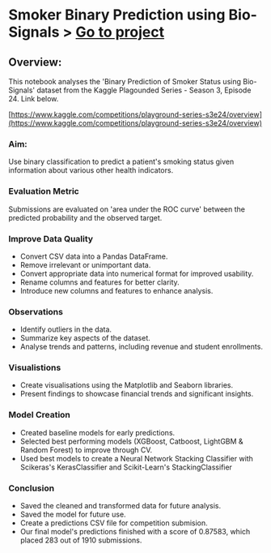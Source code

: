 # Smoker Binary Prediction using Bio-Signals > [Go to project](https://github.com/tophercollins/smoker-binary-prediction)

## Overview:
This notebook analyses the 'Binary Prediction of Smoker Status using Bio-Signals' dataset from the Kaggle Plagounded Series - Season 3, Episode 24. Link below.

[https://www.kaggle.com/competitions/playground-series-s3e24/overview](https://www.kaggle.com/competitions/playground-series-s3e24/overview)

### Aim:
Use binary classification to predict a patient's smoking status given information about various other health indicators.

### Evaluation Metric
Submissions are evaluated on 'area under the ROC curve' between the predicted probability and the observed target.

### Improve Data Quality

- Convert CSV data into a Pandas DataFrame.
- Remove irrelevant or unimportant data.
- Convert appropriate data into numerical format for improved usability.
- Rename columns and features for better clarity.
- Introduce new columns and features to enhance analysis.

### Observations

- Identify outliers in the data.
- Summarize key aspects of the dataset.
- Analyse trends and patterns, including revenue and student enrollments.

### Visualistions

- Create visualisations using the Matplotlib and Seaborn libraries.
- Present findings to showcase financial trends and significant insights.

### Model Creation

- Created baseline models for early predictions.
- Selected best performing models (XGBoost, Catboost, LightGBM & Random Forest) to improve through CV.
- Used best models to create a Neural Network Stacking Classifier with Scikeras's KerasClassifier and Scikit-Learn's StackingClassifier
  
### Conclusion

- Saved the cleaned and transformed data for future analysis.
- Saved the model for future use.
- Create a predictions CSV file for competition submision.
- Our final model's predictions finished with a score of 0.87583, which placed 283 out of 1910 submissions.
